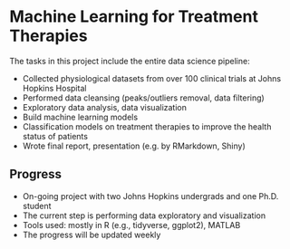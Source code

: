 # Machine Learning for Treatment Therapies

The tasks in this project include the entire data science pipeline:

- Collected physiological datasets from over 100 clinical trials at Johns Hopkins Hospital
- Performed data cleansing (peaks/outliers removal, data filtering)
- Exploratory data analysis, data visualization
- Build machine learning models 
- Classification models on treatment therapies to improve the health status of patients
- Wrote final report, presentation (e.g. by RMarkdown, Shiny)

## Progress
- On-going project with two Johns Hopkins undergrads and one Ph.D. student
- The current step is performing data exploratory and visualization
- Tools used: mostly in R (e.g., tidyverse, ggplot2), MATLAB
- The progress will be updated weekly
